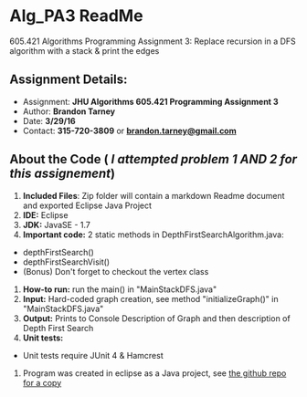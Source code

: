 # Alg_PA3 ReadMe
605.421 Algorithms Programming Assignment 3: Replace recursion in a DFS algorithm with a stack & print the edges

## Assignment Details:
- Assignment: **JHU Algorithms 605.421 Programming Assignment 3**
- Author: **Brandon Tarney**
- Date: **3/29/16**
- Contact: **315-720-3809** or **brandon.tarney@gmail.com**

## About the Code ( *I attempted problem 1 AND 2 for this assignement*)
1. **Included Files**: Zip folder will contain a markdown Readme document and exported Eclipse Java Project
1. **IDE:** Eclipse
1. **JDK:** JavaSE - 1.7
1. **Important code:** 2 static methods in DepthFirstSearchAlgorithm.java:
 - depthFirstSearch()
 - depthFirstSearchVisit()
 - (Bonus) Don't forget to checkout the vertex class
1. **How-to run:**  run the main() in "MainStackDFS.java"
1. **Input:** Hard-coded graph creation, see method "initializeGraph()" in "MainStackDFS.java"
1. **Output:** Prints to Console Description of Graph and then description of Depth First Search
1. **Unit tests:**
  - Unit tests require JUnit 4 & Hamcrest
1. Program was created in eclipse as a Java project, see [the github repo for a copy](https://github.com/1amBulletproof/Alg_PA3)
